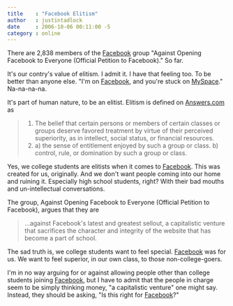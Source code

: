 ```yaml
---
title    : "Facebook Elitism"
author   : justintadlock
date     : 2006-10-06 00:11:00 -5
category : online
---
```


There are 2,838 members of the <a href="http://www.facebook.com" title="Facebook's Website (New Window)" rel="external"> Facebook</a> group "Against Opening Facebook to Everyone (Official Petition to Facebook)."  So far.

It's our contry's value of elitism.  I admit it.  I have that feeling too.  To be better than anyone else.  "I'm on <a href="http://www.facebook.com" title="Facebook's Website (New Window)" rel="external"> Facebook</a>, and you're stuck on <a href="http://myspace.com" title="MySpace's Website (New Window)" rel="external"> MySpace</a>."  Na-na-na-na.

It's part of human nature, to be an elitist.  Elitism is defined on <a href="http://answers.com" title="Answer's Website (New Window)" rel="external"> Answers.com</a> as

<blockquote>
<ol>
<li>The belief that certain persons or members of certain classes or groups deserve favored treatment by virtue of their perceived superiority, as in intellect, social status, or financial resources.</li>
<li>
a) the sense of entitlement enjoyed by such a group or class.
b) control, rule, or domination by such a group or class.
</li>
</ol>
</blockquote>

Yes, we college students are elitists when it comes to <a href="http://www.facebook.com" title="Facebook's Website (New Window)" rel="external"> Facebook</a>.  This was created for us, originally.  And we don't want people coming into our home and ruining it.  Especially high school students, right?  With their bad mouths and un-intellectual conversations.

The group, Against Opening Facebook to Everyone (Official Petition to Facebook), argues that they are

<blockquote>
...against Facebook's latest and greatest sellout, a capitalistic venture that sacrifices the character and integrity of the website that has become a part of school.
</blockquote>

The sad truth is, we college students want to feel special.  <a href="http://www.facebook.com" title="Facebook's Website (New Window)" rel="external"> Facebook</a> was for us.  We want to feel superior, in our own class, to those non-college-goers.

I'm in no way arguing for or against allowing people other than college students joining <a href="http://www.facebook.com" title="Facebook's Website (New Window)" rel="external"> Facebook</a>, but I have to admit that the people in charge seem to be simply thinking money, "a capitalistic venture" one might say.  Instead, they should be asking, "Is this right for <a href="http://www.facebook.com" title="Facebook's Website (New Window)" rel="external"> Facebook</a>?"
